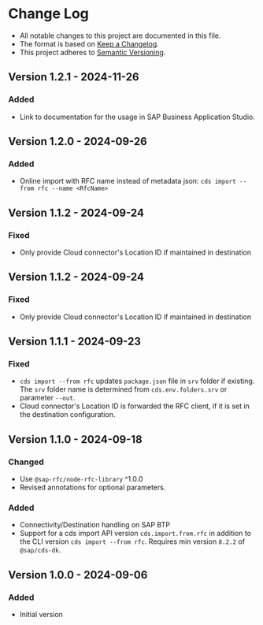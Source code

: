 # Change Log

- All notable changes to this project are documented in this file.
- The format is based on [Keep a Changelog](http://keepachangelog.com/).
- This project adheres to [Semantic Versioning](http://semver.org/).

## Version 1.2.1 - 2024-11-26

### Added

- Link to documentation for the usage in SAP Business Application Studio.


## Version 1.2.0 - 2024-09-26

### Added

- Online import with RFC name instead of metadata json: `cds import --from rfc --name <RfcName>`

## Version 1.1.2 - 2024-09-24

### Fixed

- Only provide Cloud connector's Location ID if maintained in destination

## Version 1.1.2 - 2024-09-24

### Fixed

- Only provide Cloud connector's Location ID if maintained in destination

## Version 1.1.1 - 2024-09-23

### Fixed

- `cds import --from rfc` updates `package.json` file in `srv` folder if existing. The `srv` folder name is determined from `cds.env.folders.srv` or parameter `--out`.
- Cloud connector's Location ID is forwarded the RFC client, if it is set in the destination configuration.

## Version 1.1.0 - 2024-09-18

### Changed

- Use `@sap-rfc/node-rfc-library` ^1.0.0
- Revised annotations for optional parameters.

### Added

- Connectivity/Destination handling on SAP BTP
- Support for a cds import API version `cds.import.from.rfc` in addition to the CLI version `cds import --from rfc`. Requires min version `8.2.2` of `@sap/cds-dk`.


## Version 1.0.0 - 2024-09-06

### Added

- Initial version
